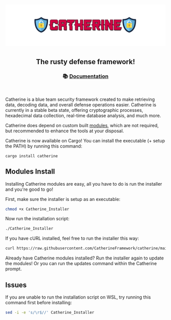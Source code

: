 <h1 align="center">
    <img src="assets/catherine_framework_v1.png" />
</h1>

<h2 align="center">
    The rusty defense framework!
</h2>

<h3 align="center">
📚 <a href="https://docs.rs/crate/catherine/latest">Documentation</a>
</h3>

<br />

Catherine is a blue team security framework created to make retrieving data, decoding data, and overall defense operations easier. Catherine is currently in a stable beta state, offering cryptographic processes, hexadecimal data collection, real-time database analysis, and much more.

Catherine does depend on custom built [modules](https://github.com/CatherineFramework/modules), which are not required, but recommended to enhance the tools at your disposal.

Catherine is now available on Cargo! You can install the executable (+ setup the PATH) by running this command:
```
cargo install catherine
```

## Modules Install
Installing Catherine modules are easy, all you have to do is run the installer and you're good to go!

First, make sure the installer is setup as an executable:
```bash
chmod +x Catherine_Installer
```

Now run the installation script:
```bash
./Catherine_Installer
```

If you have cURL installed, feel free to run the installer this way:
```bash
curl https://raw.githubusercontent.com/CatherineFramework/catherine/main/Catherine_Installer | bash
```

Already have Catherine modules installed? Run the installer again to update the modules! Or you can run the updates command within the Catherine prompt.

## Issues
If you are unable to run the installation script on WSL, try running this command first before installing:
```bash
sed -i -e 's/\r$//' Catherine_Installer
```
